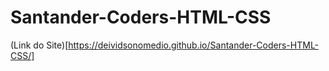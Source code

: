 # Santander-Coders-HTML-CSS
(Link do Site)[https://deividsonomedio.github.io/Santander-Coders-HTML-CSS/]
